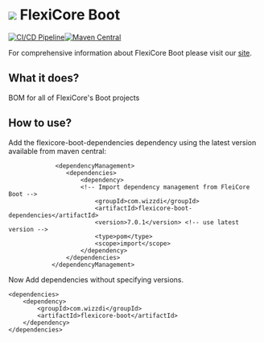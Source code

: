 
# ![](https://support.wizzdi.com/wp-content/uploads/2020/05/flexicore-icon-extra-small.png) FlexiCore Boot
[![CI/CD Pipeline](https://github.com/wizzdi/flexicore-boot/actions/workflows/main.yml/badge.svg)](https://github.com/wizzdi/flexicore-boot/actions/workflows/main.yml)[![Maven Central](https://img.shields.io/maven-central/v/com.wizzdi/flexicore-boot-dependencies.svg?label=Maven%20Central)](https://search.maven.org/search?q=g:%22com.wizzdi%22%20AND%20a:%22flexicore-boot-dependencies%22)


For comprehensive information about FlexiCore Boot please visit our [site](http://wizzdi.com/).

## What it does?

BOM for all of FlexiCore's Boot projects
## How to use?
Add the flexicore-boot-dependencies dependency using the latest version available from maven central:

	             <dependencyManagement>
                    <dependencies>
                        <dependency>
                        <!-- Import dependency management from FleiCore Boot -->
                            <groupId>com.wizzdi</groupId>
                            <artifactId>flexicore-boot-dependencies</artifactId>
                            <version>7.0.1</version> <!-- use latest version -->
                            <type>pom</type>
                            <scope>import</scope>
                        </dependency>
                    </dependencies>
                </dependencyManagement>
              
Now Add dependencies without specifying versions.   

    <dependencies>        
        <dependency>
            <groupId>com.wizzdi</groupId>
            <artifactId>flexicore-boot</artifactId>
        </dependency>
    </dependencies>
